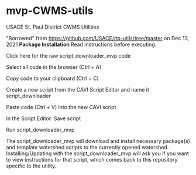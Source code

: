 # mvp-CWMS-utils
USACE St. Paul District CWMS Utilities

"Borrowed" from https://github.com/USACE/rts-utils/tree/master on Dec 13, 2021
  <b>
    Package Installation
  </b>
  Read instructions before executing.

Click here for the raw script_downloader_mvp code

Select all code in the browser (Ctrl + A)

Copy code to your clipboard (Ctrl + C)

Create a new script from the CAVI Script Editor and name it script_downloader

Paste code (Ctrl + V) into the new CAVI script

In the Script Editor: Save script

Run script_downloader_mvp

The script_downloader_mvp will download and install necessary package(s) and template watershed scripts to the currently opened watershed. Installing/Updating with the script_downloader_mvp will ask you if you want to view instructions for that script, which comes back to this repository specific to the utility.
